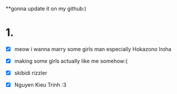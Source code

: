 **gonna update it on my github:)


# 1.
- [x] meow i wanna marry some girls man especially Hokazono Iroha

- [x] making some girls actually like me somehow:(
- [x] skibidi rizzler
- [x] Nguyen Kieu Trinh :3
